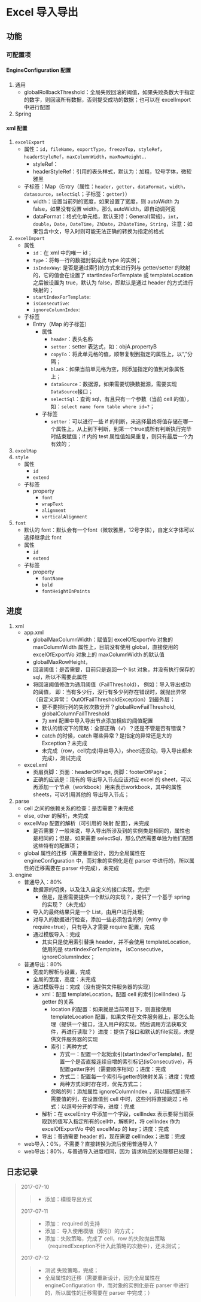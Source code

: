 # Excel 导入导出
## 功能
### 可配置项
#### EngineConfiguration 配置
1. 通用
    - globalRollbackThreshold：全局失败回滚的阈值，如果失败条数大于指定的数字，则回滚所有数据，否则提交成功的数据；也可以在 excelImport 中进行配置
1. Spring
#### xml 配置
1. `excelExport`
    - 属性：`id`，`fileName`，`exportType`，`freezeTop`，`styleRef`，`headerStyleRef`，`maxColumnWidth`，`maxRowHeight`...
        - styleRef：
        - headerStyleRef：引用的表头样式，默认为：加粗，12号字体，微软雅黑
    - 子标签：Map（Entry（属性：`header`，`getter`，`dataFormat`，`width`，`datasource`，`selectSql`；子标签：`getter`））
        - width：设置当前列的宽度，如果设置了宽度，则 autoWidth 为 false，如果没有设置 width，那么 autoWidth，即自动调列宽
        - dataFormat：格式化单元格，默认支持：General(常规)，`int`，`double`，`Date`，`DateTime`，`ZhDate`，`ZhDateTime`，`String`，注意：如果包含中文，导入时则可能无法正确的转换为指定的格式
1. `excelImport`
    - 属性
        - `id`：在 xml 中的唯一 id；
        - `type`：将每一行的数据封装成此 type 的实例；
        - `isIndexWay`: 是否是通过索引的方式来进行列与 getter/setter 的映射的，它的值会在设置了 startIndexForTemplate 或 templateLocation 之后被设置为 true，默认为 false，即默认是通过 header 的方式进行映射的；
        - `startIndexForTemplate`: 
        - `isConsecutive`: 
        - `ignoreColumnIndex`: 
    - 子标签
        - Entry（Map 的子标签）
            - 属性
                - `header`：表头名称
                - `setter`：setter 表达式，如：objA.propertyB
                - `copyTo`：将此单元格的值，顺带复制到指定的属性上，以“,”分隔；
                - `blank`：如果当前单元格为空，则添加指定的值到对象属性上；
                - `dataSource`：数据源，如果需要切换数据源，需要实现`DataSource`接口；
                - `selectSql`：查询 sql，有且只有一个参数（当前 cell 的值），如：```select name form table where id=?```；
            - 子标签
                - `setter`：可以进行一些 if 的判断，来选择最终将值存储在哪一个属性上，从上到下判断，到第一个true或所有判断执行完毕时结束赋值；if 内的 test 属性值如果重复，则只有最后一个为有效的；
1. `excelMap`
1. `style`
    - 属性
        - `id`
        - `extend`
    - 子标签
        - property
            - `font`
            - `wrapText`
            - `alignment`
            - `verticalAlignment`
1. `font`
    - 默认的 font：默认会有一个font（微软雅黑，12号字体），自定义字体可以选择继承此 font
    - 属性
        - `id`
        - `extend`
    - 子标签
        - property
            - `fontName`
            - `bold`
            - `fontHeightInPoints`
## 进度
1. xml
    - app.xml 
        - globalMaxColumnWidth：赋值到 excelOfExportVo 对象的 maxColumnWidth 属性上，目前没有使用 global，直接使用的 excelOfExportVo 对象上的 maxColumnWidth 的默认值
        - globalMaxRowHeight，
        - 回滚阈值：是否需要，目前只是返回一个 list 对象，并没有执行保存的 sql，所以不需要此属性
        - 将回滚阈值修改为通用阈值（FailThreshold）， 例如：导入导出成功的阈值， 即：当有多少行，没行有多少列存在错误时，就抛出异常（自定义异常： OutOfFailThresholdException）到最外层；
            - 要不要把行列的失败次数分开？globalRowFailThreshold, globalColumnFailThreshold
            - 为 xml 配置中导入导出节点添加相应的阈值配置
            - 默认的情况下的策略：全部正确（√）？还是不管是否有错误？
            - catch 的时候，catch 哪些异常？是指定的异常还是大的 Exception？未完成
            - 未完成（row，cell完成(导出导入)，sheet还没动，导入导出都未完成），测试完成
    - excel.xml
        - 页眉页脚：页面：headerOfPage, 页脚：footerOfPage；
        - 正确的应该是：现有的 导出导入节点应该对应 excel 的 sheet，可以再添加一个节点（workbook）用来表示workbook，其中的属性 sheets，可以引用其他的 导出导入节点；
1. parse
    - cell 之间的依赖关系的检查：是否需要？未完成
    - else, other 的解析，未完成
    - excelMap 配置的解析（可引用的 映射 配置），未完成
        - 是否需要？一般来说，导入导出所涉及到的实例类是相同的，属性也是相同的；但是，如果需要 selectSql，那么仍然需要单独为他们配置这些特有的配置项；
    - global 属性的迁移（需要重新设计，因为全局属性在 engineConfiguration 中，而对象的实例化是在 parser 中进行的，所以属性的迁移需要在 parser 中完成），未完成
1. engine
    - 普通导入：80%
        - 数据源的切换，以及注入自定义的接口实现，完成!
            - 但是，是否需要提供一个默认的实现？，提供了一个基于 spring 的实现？（未完成）
        - 导入的最终结果只是一个 List，由用户进行处理;
        - 对导入的数据进行检查，添加一些必须包含的列（entry 中 require=true），只有导入才需要 require 配置，完成
        - 通过模版导入：完成
            - 其实只是使用索引替换 header，并不会使用 templateLocation，使用的是 startIndexForTemplate， isConsecutive， ignoreColumnIndex；
    - 普通导出：80%
        - 宽度的解析与设置，完成
        - 全局的宽度，高度：未完成
        - 通过模版导出：完成（没有提供文件服务器的实现）
            - xml：配置 templateLocation，配置 cell 的索引(cellIndex) 与 getter 的关系
                - location 的配置：如果就是当前项目下，则直接使用 templateLocation 配置，如果文件在文件服务器上，那怎么处理（提供一个接口，注入用户的实现，然后调用方法获取文件，再进行读取？）进度：提供了接口和默认的file实现，未提供文件服务器的实现
                - 索引：两种方式
                    - 方式一：配置一个起始索引(startIndexForTemplate)，配置一个是否直接连续自增的索引标记(isConsecutive)，再配置getter序列（需要顺序相同）；进度：完成
                    - 方式二：配置每一个索引与getter的映射关系；进度：完成
                    - 两种方式同时存在时，优先方式二；
                - 忽略的列：添加属性 ignoreColumnIndex ，用以描述那些不需要值的列，在设置值到 cell 中时，这些列将直接跳过；格式：以逗号分开的字母，进度：完成
            - 解析：在 excelEntry 中添加一个字段，cellIndex 表示要将当前获取到的值写入指定所有的cell中，解析时，将 cellIndex 作为 excelOfExportVo 中的 excelMap 的 key；进度：完成
            - 导出：普通需要 header 的，现在需要 cellIndex；进度：完成
    - web导入：0%，不需要？直接转换为流后使用普通导入？
    - web导出：80%，与普通导入进度相同，因为 请求响应的处理都已处理；
    
## 日志记录
>2017-07-10
>> - 添加：模版导出方式
>
>2017-07-11
>> - 添加： required 的支持
>> - 添加： 导入使用模版（索引）的方式；
>> - 添加：失败策略，完成了 cell，row 的失败抛出策略（requiredException不计入此策略的次数中），还未测试；
>
>2017-07-12
>> - 测试 失败策略，完成；
>> - 全局属性的迁移（需要重新设计，因为全局属性在 engineConfiguration 中，而对象的实例化是在 parser 中进行的，所以属性的迁移需要在 parser 中完成；）
>   
    